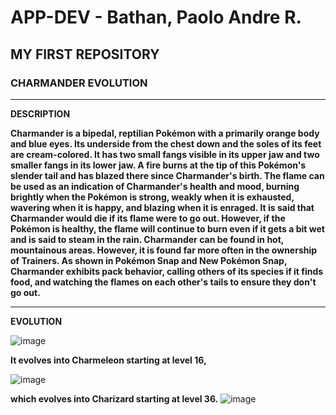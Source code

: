 # APP-DEV - Bathan, Paolo Andre R.
## MY FIRST REPOSITORY
### **CHARMANDER EVOLUTION**
---
**DESCRIPTION**

**Charmander is a bipedal, reptilian Pokémon with a primarily orange body and blue eyes. Its underside from the chest down and the soles of its feet are cream-colored. It has two small fangs visible in its upper jaw and two smaller fangs in its lower jaw. A fire burns at the tip of this Pokémon's slender tail and has blazed there since Charmander's birth. The flame can be used as an indication of Charmander's health and mood, burning brightly when the Pokémon is strong, weakly when it is exhausted, wavering when it is happy, and blazing when it is enraged. It is said that Charmander would die if its flame were to go out. However, if the Pokémon is healthy, the flame will continue to burn even if it gets a bit wet and is said to steam in the rain.
Charmander can be found in hot, mountainous areas. However, it is found far more often in the ownership of Trainers. As shown in Pokémon Snap and New Pokémon Snap, Charmander exhibits pack behavior, calling others of its species if it finds food, and watching the flames on each other's tails to ensure they don't go out.**

---

**EVOLUTION**

![image](https://github.com/drxana/APP-DEV/assets/152495372/f19429c9-d3d7-49c5-8632-6e3c0b4443b2)


**It evolves into Charmeleon starting at level 16,**

![image](https://github.com/drxana/APP-DEV/assets/152495372/6e2df998-4a92-47ed-8689-9a2be610ed88)

**which evolves into Charizard starting at level 36.**
![image](https://github.com/drxana/APP-DEV/assets/152495372/932b18e6-13ca-483b-83ef-f6c8e198776c)

